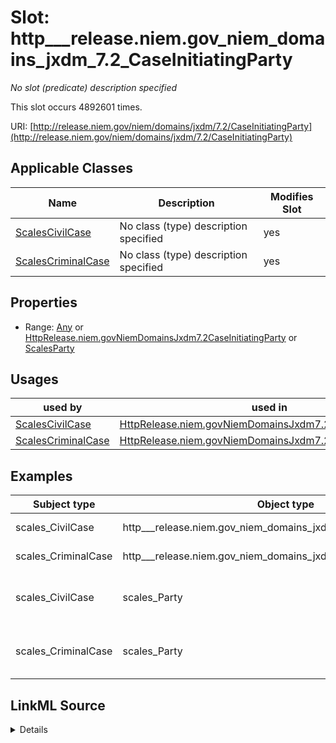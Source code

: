 

# Slot: http___release.niem.gov_niem_domains_jxdm_7.2_CaseInitiatingParty


_No slot (predicate) description specified_






This slot occurs 4892601 times.


URI: [http://release.niem.gov/niem/domains/jxdm/7.2/CaseInitiatingParty](http://release.niem.gov/niem/domains/jxdm/7.2/CaseInitiatingParty)



<!-- no inheritance hierarchy -->





## Applicable Classes

| Name | Description | Modifies Slot |
| --- | --- | --- |
| [ScalesCivilCase](../classes/ScalesCivilCase.md) | No class (type) description specified |  yes  |
| [ScalesCriminalCase](../classes/ScalesCriminalCase.md) | No class (type) description specified |  yes  |







## Properties

* Range: [Any](../classes/Any.md)&nbsp;or&nbsp;<br />[HttpRelease.niem.govNiemDomainsJxdm7.2CaseInitiatingParty](../classes/HttpRelease.niem.govNiemDomainsJxdm7.2CaseInitiatingParty.md)&nbsp;or&nbsp;<br />[ScalesParty](../classes/ScalesParty.md)

## Usages

| used by | used in | type | used |
| ---  | --- | --- | --- |
| [ScalesCivilCase](../classes/ScalesCivilCase.md) | [HttpRelease.niem.govNiemDomainsJxdm7.2CaseInitiatingParty](../classes/HttpRelease.niem.govNiemDomainsJxdm7.2CaseInitiatingParty.md) | any_of[range] | [HttpRelease.niem.govNiemDomainsJxdm7.2CaseInitiatingParty](../classes/HttpRelease.niem.govNiemDomainsJxdm7.2CaseInitiatingParty.md) |
| [ScalesCriminalCase](../classes/ScalesCriminalCase.md) | [HttpRelease.niem.govNiemDomainsJxdm7.2CaseInitiatingParty](../classes/HttpRelease.niem.govNiemDomainsJxdm7.2CaseInitiatingParty.md) | any_of[range] | [HttpRelease.niem.govNiemDomainsJxdm7.2CaseInitiatingParty](../classes/HttpRelease.niem.govNiemDomainsJxdm7.2CaseInitiatingParty.md) |







## Examples

| Subject type | Object type | Example subject | Example object | Occurrences |
| --- | --- | --- | --- | --- |
| scales_CivilCase | http___release.niem.gov_niem_domains_jxdm_7.2_CaseInitiatingParty | scales:/CivilCase/akd;;1:16-cv-00001 | scales:/Agent/akd;;1:16-cv-00001_a0 | 1191370 |
| scales_CriminalCase | http___release.niem.gov_niem_domains_jxdm_7.2_CaseInitiatingParty | scales:/CriminalCase/akd;;1:16-cr-00001 | scales:/Agent/akd;;1:16-cr-00001_a1 | 146490 |
| scales_CivilCase | scales_Party | scales:Case/ga-clayton-magistrate-civil;;0:00-cm-00001 | scales:Agent/ga-clayton-magistrate-civil;;0:00-cm-00001_a0 | 1488332 |
| scales_CriminalCase | scales_Party | scales:Case/ga-clayton-magistrate;;0:00-co-00002 | scales:Agent/ga-clayton-magistrate;;0:00-co-00002_a0 | 2066409 |




## LinkML Source

<details>

```yaml
name: http___release.niem.gov_niem_domains_jxdm_7.2_CaseInitiatingParty
annotations:
  count:
    tag: count
    value: 4892601
description: No slot (predicate) description specified
examples:
- object:
    example_object: scales:/Agent/akd;;1:16-cv-00001_a0
    example_object_type: http___release.niem.gov_niem_domains_jxdm_7.2_CaseInitiatingParty
    example_predicate: http://release.niem.gov/niem/domains/jxdm/7.2/CaseInitiatingParty
    example_subject: scales:/CivilCase/akd;;1:16-cv-00001
    example_subject_type: scales_CivilCase
- object:
    example_object: scales:/Agent/akd;;1:16-cr-00001_a1
    example_object_type: http___release.niem.gov_niem_domains_jxdm_7.2_CaseInitiatingParty
    example_predicate: http://release.niem.gov/niem/domains/jxdm/7.2/CaseInitiatingParty
    example_subject: scales:/CriminalCase/akd;;1:16-cr-00001
    example_subject_type: scales_CriminalCase
- object:
    example_object: scales:Agent/ga-clayton-magistrate-civil;;0:00-cm-00001_a0
    example_object_type: scales_Party
    example_predicate: http://release.niem.gov/niem/domains/jxdm/7.2/CaseInitiatingParty
    example_subject: scales:Case/ga-clayton-magistrate-civil;;0:00-cm-00001
    example_subject_type: scales_CivilCase
- object:
    example_object: scales:Agent/ga-clayton-magistrate;;0:00-co-00002_a0
    example_object_type: scales_Party
    example_predicate: http://release.niem.gov/niem/domains/jxdm/7.2/CaseInitiatingParty
    example_subject: scales:Case/ga-clayton-magistrate;;0:00-co-00002
    example_subject_type: scales_CriminalCase
from_schema: scales-kg
rank: 1000
slot_uri: http://release.niem.gov/niem/domains/jxdm/7.2/CaseInitiatingParty
alias: http___release.niem.gov_niem_domains_jxdm_7.2_CaseInitiatingParty
domain_of:
- scales_CivilCase
- scales_CriminalCase
range: Any
any_of:
- range: http___release.niem.gov_niem_domains_jxdm_7.2_CaseInitiatingParty
- range: scales_Party

```
</details>